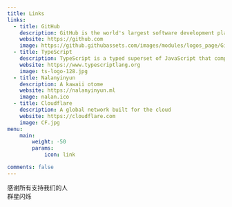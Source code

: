 ```yaml
---
title: Links
links:
  - title: GitHub
    description: GitHub is the world's largest software development platform.
    website: https://github.com
    image: https://github.githubassets.com/images/modules/logos_page/GitHub-Mark.png
  - title: TypeScript
    description: TypeScript is a typed superset of JavaScript that compiles to plain JavaScript.
    website: https://www.typescriptlang.org
    image: ts-logo-128.jpg
  - title: Nalanyinyun
    description: A kawaii otome
    website: https://nalanyinyun.ml
    image: nalan.ico
  - title: Cloudflare
    description: A global network built for the cloud
    website: https://cloudflare.com
    image: CF.jpg
menu:
    main: 
        weight: -50
        params:
            icon: link

comments: false
---
```

感谢所有支持我们的人  
群星闪烁